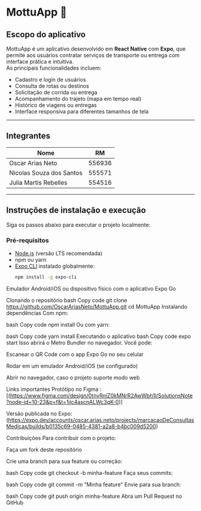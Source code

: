 # MottuApp 🚀

## Escopo do aplicativo

MottuApp é um aplicativo desenvolvido em **React Native** com **Expo**, que permite aos usuários contratar serviços de transporte ou entrega com interface prática e intuitiva.  
As principais funcionalidades incluem:

- Cadastro e login de usuários  
- Consulta de rotas ou destinos  
- Solicitação de corrida ou entrega  
- Acompanhamento do trajeto (mapa em tempo real)  
- Histórico de viagens ou entregas  
- Interface responsiva para diferentes tamanhos de tela  

---

## Integrantes

| Nome                      | RM     |
|---------------------------|--------|
| Oscar Arias Neto          | 556936 |
| Nicolas Souza dos Santos  | 555571 |
| Julia Martis Rebelles     | 554516 |

---

## Instruções de instalação e execução

Siga os passos abaixo para executar o projeto localmente:

### Pré-requisitos

- [Node.js](https://nodejs.org/) (versão LTS recomendada)  
- npm ou yarn  
- [Expo CLI](https://docs.expo.dev/get-started/installation/) instalado globalmente:  
  ```bash
  npm install -g expo-cli
Emulador Android/iOS ou dispositivo físico com o aplicativo Expo Go

Clonando o repositório
bash
Copy code
git clone https://github.com/OscarAriasNeto/MottuApp.git
cd MottuApp
Instalando dependências
Com npm:

bash
Copy code
npm install
Ou com yarn:

bash
Copy code
yarn install
Executando o aplicativo
bash
Copy code
expo start
Isso abrirá o Metro Bundler no navegador. Você pode:

Escanear o QR Code com o app Expo Go no seu celular

Rodar em um emulador Android/iOS (se configurado)

Abrir no navegador, caso o projeto suporte modo web

Links importantes
Protótipo no Figma : [(https://www.figma.com/design/0tnyRniZ0kMNrR2AwWbh1l/SolutionsNote?node-id=10-23&p=f&t=1ijc4ascnALWc3qK-0)]

Versão publicada no Expo:(https://expo.dev/accounts/oscar.arias.neto/projects/marcacaoDeConsultasMedicas/builds/b0135c69-0485-4381-a2a8-b4bc009d5200)

Contribuições
Para contribuir com o projeto:

Faça um fork deste repositório

Crie uma branch para sua feature ou correção:

bash
Copy code
git checkout -b minha-feature
Faça seus commits:

bash
Copy code
git commit -m "Minha feature"
Envie para sua branch:

bash
Copy code
git push origin minha-feature
Abra um Pull Request no GitHub
